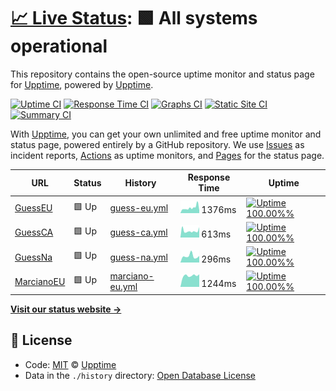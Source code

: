 # [📈 Live Status](https://demo.upptime.js.org): <!--live status--> **🟩 All systems operational**

This repository contains the open-source uptime monitor and status page for [Upptime](https://upptime.js.org), powered by [Upptime](https://github.com/upptime/upptime).

[![Uptime CI](https://github.com/koj-co/upptime/workflows/Uptime%20CI/badge.svg)](https://github.com/koj-co/upptime/actions?query=workflow%3A%22Uptime+CI%22)
[![Response Time CI](https://github.com/koj-co/upptime/workflows/Response%20Time%20CI/badge.svg)](https://github.com/koj-co/upptime/actions?query=workflow%3A%22Response+Time+CI%22)
[![Graphs CI](https://github.com/koj-co/upptime/workflows/Graphs%20CI/badge.svg)](https://github.com/koj-co/upptime/actions?query=workflow%3A%22Graphs+CI%22)
[![Static Site CI](https://github.com/koj-co/upptime/workflows/Static%20Site%20CI/badge.svg)](https://github.com/koj-co/upptime/actions?query=workflow%3A%22Static+Site+CI%22)
[![Summary CI](https://github.com/koj-co/upptime/workflows/Summary%20CI/badge.svg)](https://github.com/koj-co/upptime/actions?query=workflow%3A%22Summary+CI%22)

With [Upptime](https://upptime.js.org), you can get your own unlimited and free uptime monitor and status page, powered entirely by a GitHub repository. We use [Issues](https://github.com/upptime/upptime/issues) as incident reports, [Actions](https://github.com/upptime/upptime/actions) as uptime monitors, and [Pages](https://demo.upptime.js.org) for the status page.

<!--start: status pages-->
<!-- This summary is generated by Upptime (https://github.com/upptime/upptime) -->
<!-- Do not edit this manually, your changes will be overwritten -->

| URL                                                                                   | Status | History                                                                                                 | Response Time                                                                     | Uptime                                                                                                                                                                                                                                        |
| ------------------------------------------------------------------------------------- | ------ | ------------------------------------------------------------------------------------------------------- | --------------------------------------------------------------------------------- | --------------------------------------------------------------------------------------------------------------------------------------------------------------------------------------------------------------------------------------------- |
| [GuessEU](https://www.guess.eu)                                                       | 🟩 Up  | [guess-eu.yml](https://github.com/HoscoHarding/P-ginasPrueba/commits/master/history/guess-eu.yml)       | <img alt="Response time graph" src="./graphs/guess-eu.png" height="20"> 1376ms    | [![Uptime 100.00%%](https://img.shields.io/endpoint?url=https%3A%2F%2Fraw.githubusercontent.com%2FHoscoHarding%2FP-ginasPrueba%2Fmaster%2Fapi%2Fguess-eu%2Fuptime.json)](https://HoscoHarding.github.io/P-ginasPrueba/history/guess-eu)       |
| [GuessCA](https://www.guess.com/ca/en/home/?changeCountry=1)                          | 🟩 Up  | [guess-ca.yml](https://github.com/HoscoHarding/P-ginasPrueba/commits/master/history/guess-ca.yml)       | <img alt="Response time graph" src="./graphs/guess-ca.png" height="20"> 613ms     | [![Uptime 100.00%%](https://img.shields.io/endpoint?url=https%3A%2F%2Fraw.githubusercontent.com%2FHoscoHarding%2FP-ginasPrueba%2Fmaster%2Fapi%2Fguess-ca%2Fuptime.json)](https://HoscoHarding.github.io/P-ginasPrueba/history/guess-ca)       |
| [GuessNa](https://www.guess.com/us/en_US/home/?changeCountry=1)                       | 🟩 Up  | [guess-na.yml](https://github.com/HoscoHarding/P-ginasPrueba/commits/master/history/guess-na.yml)       | <img alt="Response time graph" src="./graphs/guess-na.png" height="20"> 296ms     | [![Uptime 100.00%%](https://img.shields.io/endpoint?url=https%3A%2F%2Fraw.githubusercontent.com%2FHoscoHarding%2FP-ginasPrueba%2Fmaster%2Fapi%2Fguess-na%2Fuptime.json)](https://HoscoHarding.github.io/P-ginasPrueba/history/guess-na)       |
| [MarcianoEU](https://www.guess.eu/fr-fr/marciano?INTCMP=REFRESH_SUMMER_HERO_WOMEN_ES) | 🟩 Up  | [marciano-eu.yml](https://github.com/HoscoHarding/P-ginasPrueba/commits/master/history/marciano-eu.yml) | <img alt="Response time graph" src="./graphs/marciano-eu.png" height="20"> 1244ms | [![Uptime 100.00%%](https://img.shields.io/endpoint?url=https%3A%2F%2Fraw.githubusercontent.com%2FHoscoHarding%2FP-ginasPrueba%2Fmaster%2Fapi%2Fmarciano-eu%2Fuptime.json)](https://HoscoHarding.github.io/P-ginasPrueba/history/marciano-eu) |

<!--end: status pages-->

[**Visit our status website →**](https://demo.upptime.js.org)

## 📄 License

- Code: [MIT](./LICENSE) © [Upptime](https://upptime.js.org)
- Data in the `./history` directory: [Open Database License](https://opendatacommons.org/licenses/odbl/1-0/)
